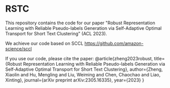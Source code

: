 # RSTC
This repository contains the code for our paper "Robust Representation Learning with Reliable Pseudo-labels Generation via Self-Adaptive Optimal Transport for Short Text Clustering" (ACL 2023).

We achieve our code based on SCCL https://github.com/amazon-science/sccl

If you use our code, please cite the paper:
@article{zheng2023robust,
  title={Robust Representation Learning with Reliable Pseudo-labels Generation via Self-Adaptive Optimal Transport for Short Text Clustering},
  author={Zheng, Xiaolin and Hu, Mengling and Liu, Weiming and Chen, Chaochao and Liao, Xinting},
  journal={arXiv preprint arXiv:2305.16335},
  year={2023}
}
